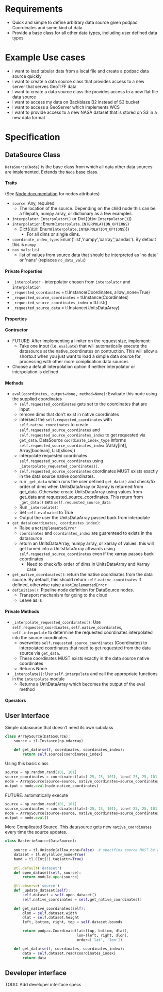 # Requirements

* Quick and simple to define arbitrary data source given podpac Coordinates and some kind of data
* Provide a base class for all other data types, including user defined data types

# Example Use cases

* I want to load tabular data from a local file and create a podpac data source quickly
* I want to create a data source class that provides access to a new server that serves GeoTIFF data
* I want to create a data source class the provides access to a new flat file data source
* I want to access my data on Backblaze B2 instead of S3 bucket
* I want to access a GeoServer which implements WCS
* I want to provide access to a new NASA dataset that is stored on S3 in a new data format

# Specification

## DataSource Class

`DataSource(Node)` is the base class from which all data other data sources are implemented. Extends the `Node` base class.

#### Traits

(See [Node documentation](https://creare-com.github.io/podpac-docs/user/api/podpac.core.node.html#podpac.core.node.Node) for nodes attributes)

- `source`: Any, required
    + The location of the source. Depending on the child node this can be a filepath, numpy array, or dictionary as a few examples.
- `interpolator`: `Interpolator()` or Dict({`dim`: `Interpolator()`})
- `interpolation`: Enum(`interpolate.INTERPOLATION_OPTIONS`)
    - Dict({`dim`: Enum(`interpolate.INTERPOLATION_OPTIONS`)})
        - For all dims or single dims.
- `coordinate_index_type`: Enum('list','numpy','xarray','pandas'). By default this is `numpy`
- `nan_vals`: List
    + list of values from source data that should be interpreted as 'no data' or 'nans' (replaces `no_data_vals`)

#### Private Properties

- `_interpolator` - interpolator chosen from `interpolator` and `interpolation`
- `_requested_coordinates` = tl.Instance(Coordinates, allow_none=True)
- `_requested_source_coordinates` = tl.Instance(Coordinates)
- `_requested_source_coordinates_index` = tl.List()
- `_requested_source_data` = tl.Instance(UnitsDataArray)

#### Properties

#### Contructor

- FUTURE: After implementing a limiter on the request size, implement:
    + Take one input (i.e. `evaluate`) that will automatically execute the datasource at the native_coordinates on contruction. This will allow a shortcut when you just want to load a simple data source for processing with other more complication data sources
- Choose a default interpolation option if neither interpolator or interpolation is defined

#### Methods

- `eval(coordinates, output=None, method=None)`: Evaluate this node using the supplied coordinates
    + `self.requested_coordinates` gets set to the coordinates that are input
    + remove dims that don't exist in native coordinates
    + intersect the `self.requested_coordinates` with `self.native_coordinates` to create `self.requested_source_coordinates` and `self.requested_source_coordinates_index` to get requested via `get_data`.  DataSource `coordinate_index_type` informs `self.requested_source_coordinates_index` (Array[int], Array[boolean], List[slices])
    + interpolate requested coordinates `self.requested_source_coordinates` using `_interpolate_requested_coordinates()`.
    + `self.requested_source_coordinates` coordinates MUST exists exactly in the data source native coordinates.
    + run `_get_data` which runs the user defined `get_data()` and check/fix order of dims when UnitsDataArray or Xarray is returned from get_data. Otherwise create UnitsDataArray using values from get_data and requested_source_coordinates. This return from `_get_data()` sets `self.requested_source_data`
    + Run `_interpolate()`
    + Set `self.evaluated` to True
    + Output the user the UnitsDataArray passed back from interpolate
- `get_data(coordinates, coordinates_index)`:
    + Raise a `NotImplementedError`
    + `coordinates` and `coordinates_index` are guarenteed to exists in the datasource
    + return an UnitsDataArray, numpy array, or xarray of values. this will get turned into a UnitsDataArray aftwards using `self.requested_source_coordinates` even if the xarray passes back coordinates
        * Need to check/fix order of dims in UnitsDataArray and Xarray case
- `get_native_coordinates()`: return the native coordinates from the data source. By default, this should return `self.native_coordinates` if defined, otherwise raise a `NotImplementedError`
- `definition()`: Pipeline node definition for DataSource nodes.
    + Transport mechanism for going to the cloud
    + Leave as is

#### Private Methods

- `_interpolate_requested_coordinates()`: Use `self.requested_coordinates`, `self.native_coordinates`, `self.interpolate` to determine the requested coordinates interpolated into the source coordinates.
    + overwrites `self.requested_source_coordinates` (Coordinates) to interpolated coordinates that need to get requested from the data source via `get_data`. 
    + These coordinates MUST exists exactly in the data source native coordinates
    + Returns None
- `_interpolate()`: Use `self.interpolate` and call the appropriate functions in the `interpolate` module
    + Returns a UnitDataArray which becomes the output of the eval method

#### Operators

## User Interface

Simple datasource that doesn't need its own subclass

```python
class ArraySource(DataSource):
    source = tl.Instance(np.ndarray)

    def get_data(self, coordinates, coordinates_index):
        return self.source[coordinates_index]
```

Using this basic class

```python
source = np.random.rand(101, 101)
source_coordinates = coordinates(lat=(-25, 25, 101), lon=(-25, 25, 101), order=['lat', 'lon'])
node = ArraySource(source=source, native_coordinates=source_coordinates)
output = node.eval(node.native_coordinates)
```

FUTURE: automatically execute

```python
source = np.random.rand(101, 101)
source_coordinates = coordinates(lat=(-25, 25, 101), lon=(-25, 25, 101), order=['lat', 'lon'])
node = ArraySource(source=source, native_coordinates=source_coordinates)
output = node.eval()
```

More Complicated Source. 
This datasource gets new `native_coordinates` every time the source updates.

```python
class RasterioSource(DataSource):
    
    source = tl.Unicode(allow_none=False)  # specifies source MUST be a Unicode
    dataset = tl.Any(allow_none=True)
    band = tl.CInt(1).tag(attr=True)
    
    @tl.default('dataset')
    def open_dataset(self, source):
        return module.open(source)

    @tl.observe('source')
    def _update_dataset(self):
        self.dataset = self.open_dataset()
        self.native_coordinates = self.get_native_coordinates()
        
    def get_native_coordinates(self):
        dlon = self.dataset.width
        dlat = self.dataset.height
        left, bottom, right, top = self.dataset.bounds

        return podpac.Coordinate(lat=(top, bottom, dlat),
                                 lon=(left, right, dlon),
                                 order=['lat', 'lon'])

    def get_data(self, coordinates, coordinates_index):
        data = self.dataset.read(coordinates_index)
        return data
```

## Developer interface


TODO: Add developer interface specs
